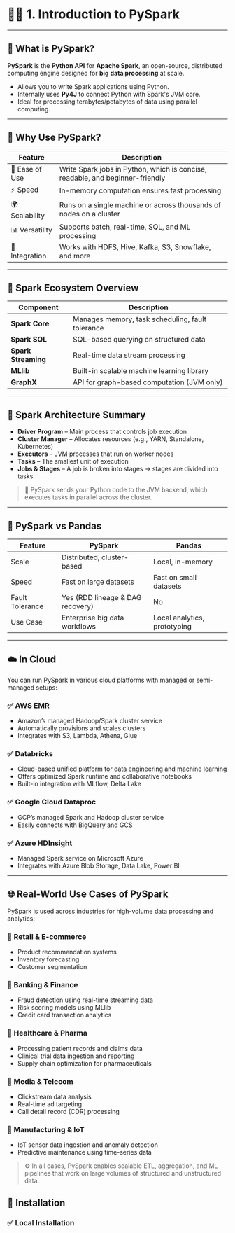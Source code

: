 # 🧑‍💻 1. Introduction to PySpark

---

## 🔹 What is PySpark?

**PySpark** is the **Python API** for **Apache Spark**, an open-source, distributed computing engine designed for **big data processing** at scale.

- Allows you to write Spark applications using Python.
- Internally uses **Py4J** to connect Python with Spark's JVM core.
- Ideal for processing terabytes/petabytes of data using parallel computing.

---

## 🔹 Why Use PySpark?

| Feature        | Description                                                                 |
|----------------|-----------------------------------------------------------------------------|
| 🧠 Ease of Use | Write Spark jobs in Python, which is concise, readable, and beginner-friendly |
| ⚡ Speed        | In-memory computation ensures fast processing                               |
| 🌍 Scalability  | Runs on a single machine or across thousands of nodes on a cluster         |
| 📊 Versatility  | Supports batch, real-time, SQL, and ML processing                          |
| 🔗 Integration | Works with HDFS, Hive, Kafka, S3, Snowflake, and more                       |

---

## 🔹 Spark Ecosystem Overview

| Component       | Description                                          |
|------------------|------------------------------------------------------|
| **Spark Core**   | Manages memory, task scheduling, fault tolerance     |
| **Spark SQL**    | SQL-based querying on structured data                |
| **Spark Streaming** | Real-time data stream processing                  |
| **MLlib**        | Built-in scalable machine learning library           |
| **GraphX**       | API for graph-based computation (JVM only)           |

---

## 🔹 Spark Architecture Summary

- **Driver Program** – Main process that controls job execution
- **Cluster Manager** – Allocates resources (e.g., YARN, Standalone, Kubernetes)
- **Executors** – JVM processes that run on worker nodes
- **Tasks** – The smallest unit of execution
- **Jobs & Stages** – A job is broken into stages → stages are divided into tasks

> 🧠 PySpark sends your Python code to the JVM backend, which executes tasks in parallel across the cluster.

---

## 🔹 PySpark vs Pandas

| Feature         | PySpark                         | Pandas                     |
|-----------------|----------------------------------|----------------------------|
| Scale           | Distributed, cluster-based      | Local, in-memory           |
| Speed           | Fast on large datasets           | Fast on small datasets     |
| Fault Tolerance | Yes (RDD lineage & DAG recovery)| No                         |
| Use Case        | Enterprise big data workflows    | Local analytics, prototyping|

---
## ☁️ In Cloud

You can run PySpark in various cloud platforms with managed or semi-managed setups:

### ✅ AWS EMR
- Amazon’s managed Hadoop/Spark cluster service
- Automatically provisions and scales clusters
- Integrates with S3, Lambda, Athena, Glue

### ✅ Databricks
- Cloud-based unified platform for data engineering and machine learning
- Offers optimized Spark runtime and collaborative notebooks
- Built-in integration with MLflow, Delta Lake

### ✅ Google Cloud Dataproc
- GCP’s managed Spark and Hadoop cluster service
- Easily connects with BigQuery and GCS

### ✅ Azure HDInsight
- Managed Spark service on Microsoft Azure
- Integrates with Azure Blob Storage, Data Lake, Power BI

---

## 🌐 Real-World Use Cases of PySpark

PySpark is used across industries for high-volume data processing and analytics:

### 🔸 Retail & E-commerce
- Product recommendation systems
- Inventory forecasting
- Customer segmentation

### 🔸 Banking & Finance
- Fraud detection using real-time streaming data
- Risk scoring models using MLlib
- Credit card transaction analytics

### 🔸 Healthcare & Pharma
- Processing patient records and claims data
- Clinical trial data ingestion and reporting
- Supply chain optimization for pharmaceuticals

### 🔸 Media & Telecom
- Clickstream data analysis
- Real-time ad targeting
- Call detail record (CDR) processing

### 🔸 Manufacturing & IoT
- IoT sensor data ingestion and anomaly detection
- Predictive maintenance using time-series data

> ⚙️ In all cases, PySpark enables scalable ETL, aggregation, and ML pipelines that work on large volumes of structured and unstructured data.


## 🔹 Installation

### ✅ Local Installation
```bash

